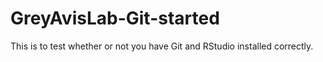 # GreyAvisLab-Git-started
This is to test whether or not you have Git and RStudio installed correctly. 
